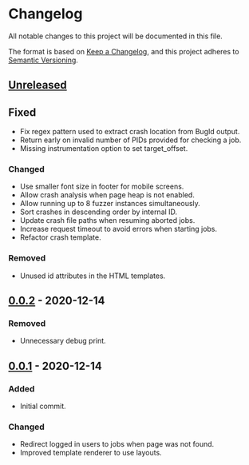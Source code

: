 # Changelog
All notable changes to this project will be documented in this file.

The format is based on [Keep a Changelog](https://keepachangelog.com/en/1.0.0/),
and this project adheres to [Semantic Versioning](https://semver.org/spec/v2.0.0.html).

## [Unreleased]
## Fixed
- Fix regex pattern used to extract crash location from BugId output.
- Return early on invalid number of PIDs provided for checking a job.
- Missing instrumentation option to set target_offset.

### Changed
- Use smaller font size in footer for mobile screens.
- Allow crash analysis when page heap is not enabled.
- Allow running up to 8 fuzzer instances simultaneously.
- Sort crashes in descending order by internal ID.
- Update crash file paths when resuming aborted jobs.
- Increase request timeout to avoid errors when starting jobs.
- Refactor crash template.

### Removed
- Unused id attributes in the HTML templates.

## [0.0.2] - 2020-12-14
### Removed
- Unnecessary debug print.

## [0.0.1] - 2020-12-14
### Added
- Initial commit.

### Changed
- Redirect logged in users to jobs when page was not found.
- Improved template renderer to use layouts.

[Unreleased]: https://github.com/sgabe/winaflpet/compare/v0.0.2...HEAD
[0.0.2]: https://github.com/sgabe/winaflpet/releases/tag/v0.0.2
[0.0.1]: https://github.com/sgabe/winaflpet/releases/tag/v0.0.1